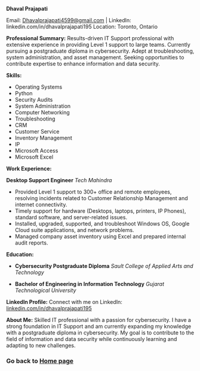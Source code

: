 **Dhaval Prajapati**

Email: Dhavalprajapati4599@gmail.com | LinkedIn: linkedin.com/in/dhavalprajapati195
Location: Toronto, Ontario

**Professional Summary:**
Results-driven IT Support professional with extensive experience in providing Level 1 support to large teams. Currently pursuing a postgraduate diploma in cybersecurity. Adept at troubleshooting, system administration, and asset management. Seeking opportunities to contribute expertise to enhance information and data security.

**Skills:**
- Operating Systems
- Python
- Security Audits
- System Administration
- Computer Networking
- Troubleshooting
- CRM
- Customer Service
- Inventory Management
- IP
- Microsoft Access
- Microsoft Excel

**Work Experience:**

**Desktop Support Engineer**
*Tech Mahindra*
- Provided Level 1 support to 300+ office and remote employees, resolving incidents related to Customer Relationship Management and internet connectivity.
- Timely support for hardware (Desktops, laptops, printers, IP Phones), standard software, and server-related issues.
- Installed, upgraded, supported, and troubleshoot Windows OS, Google Cloud suite applications, and network problems.
- Managed company asset inventory using Excel and prepared internal audit reports.

**Education:**
- **Cybersecurity Postgraduate Diploma**
  *Sault College of Applied Arts and Technology*

- **Bachelor of Engineering in Information Technology**
  *Gujarat Technological University*

**LinkedIn Profile:**
Connect with me on LinkedIn: [linkedin.com/in/dhavalprajapati195](linkedin.com/in/dhavalprajapati195)

**About Me:**
Skilled IT professional with a passion for cybersecurity. I have a strong foundation in IT Support and am currently expanding my knowledge with a postgraduate diploma in cybersecurity. My goal is to contribute to the field of information and data security while continuously learning and adapting to new challenges.

### Go back to [Home page](.)
